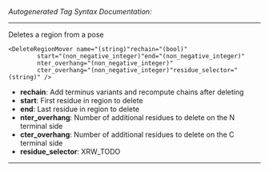 _Autogenerated Tag Syntax Documentation:_

---
Deletes a region from a pose

```
<DeleteRegionMover name="(string)"rechain="(bool)"
        start="(non_negative_integer)"end="(non_negative_integer)"
        nter_overhang="(non_negative_integer)"
        cter_overhang="(non_negative_integer)"residue_selector="(string)" />
```

-   **rechain**: Add terminus variants and recompute chains after deleting
-   **start**: First residue in region to delete
-   **end**: Last residue in region to delete
-   **nter_overhang**: Number of additional residues to delete on the N terminal side
-   **cter_overhang**: Number of additional residues to delete on the C terminal side
-   **residue_selector**: XRW_TODO

---
